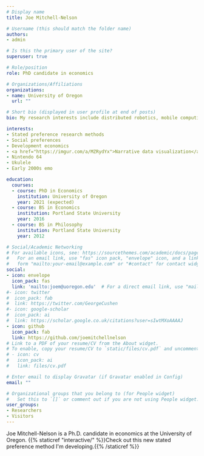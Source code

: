 ```yaml
---
# Display name
title: Joe Mitchell-Nelson

# Username (this should match the folder name)
authors:
- admin

# Is this the primary user of the site?
superuser: true

# Role/position
role: PhD candidate in economics

# Organizations/Affiliations
organizations:
- name: University of Oregon
  url: ""

# Short bio (displayed in user profile at end of posts)
bio: My research interests include distributed robotics, mobile computing and programmable matter.

interests:
- Stated preference research methods
- Social preferences
- Development economics
- <a href="https://imgur.com/a/MZRydYx">Narrative data visualization</a>
- Nintendo 64
- Ukulele
- Early 2000s emo

education:
  courses:
  - course: PhD in Economics
    institution: University of Oregon
    year: 2021 (expected)
  - course: BS in Economics
    institution: Portland State University
    year: 2016
  - course: BS in Philosophy
    institution: Portland State University
    year: 2012

# Social/Academic Networking
# For available icons, see: https://sourcethemes.com/academic/docs/page-builder/#icons
#   For an email link, use "fas" icon pack, "envelope" icon, and a link in the
#   form "mailto:your-email@example.com" or "#contact" for contact widget.
social:
- icon: envelope
  icon_pack: fas
  link: 'mailto:joem@uoregon.edu'  # For a direct email link, use "mailto:test@example.org".
#- icon: twitter
#  icon_pack: fab
#  link: https://twitter.com/GeorgeCushen
#- icon: google-scholar
#  icon_pack: ai
#  link: https://scholar.google.co.uk/citations?user=sIwtMXoAAAAJ
- icon: github
  icon_pack: fab
  link: https://github.com/joemitchellnelson
# Link to a PDF of your resume/CV from the About widget.
# To enable, copy your resume/CV to `static/files/cv.pdf` and uncomment the lines below.
# - icon: cv
#   icon_pack: ai
#   link: files/cv.pdf

# Enter email to display Gravatar (if Gravatar enabled in Config)
email: ""

# Organizational groups that you belong to (for People widget)
#   Set this to `[]` or comment out if you are not using People widget.
user_groups:
- Researchers
- Visitors
---
```


Joe Mitchell-Nelson is a Ph.D. candidate in economics at the University of Oregon. {{% staticref "interactive/" %}}Check out this new stated preference method I'm developing.{{% /staticref %}}

